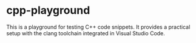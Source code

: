 # cpp-playground
This is a playground for testing C++ code snippets. It provides a practical setup with the clang toolchain integrated in Visual Studio Code.